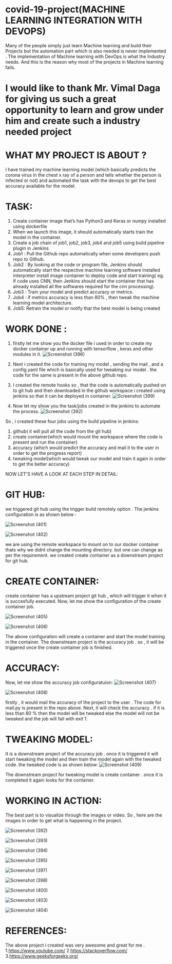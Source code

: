 # covid-19-project(MACHINE LEARNING INTEGRATION WITH DEVOPS)
Many of the people simply just learn Machine learning and build their Projects but the automation part which is also needed is never implemented . The implementation of Machine learning with DevOps is what the Industry needs. 
And this is the reason why most of the projects in Machine learning fails.
# I would like to thank Mr. Vimal Daga for giving us such a great opportunity to learn and grow under him and create such a industry needed project

# WHAT MY PROJECT IS ABOUT ?
I have trained my machine learning model (which basically predicts the corona virus in the chest x ray of a person and tells whether the person is infected or not) and automated the task with the devops to get the best accuracy available for the model.

# TASK:
1. Create container image that’s has Python3 and Keras or numpy installed using dockerfile
2. When we launch this image, it should automatically starts train the model in the container.
3. Create a job chain of job1, job2, job3, job4 and job5 using build pipeline plugin in Jenkins
4. Job1 : Pull the Github repo automatically when some developers push repo to Github.
5. Job2 : By looking at the code or program file, Jenkins should automatically start the respective machine learning software installed interpreter install image container to deploy code and start training( eg. If code uses CNN, then Jenkins should start the container that has already installed all the softwares required for the cnn processing).
6. Job3 : Train your model and predict accuracy or metrics.
7. Job4 : if metrics accuracy is less than 80% , then tweak the machine learning model architecture.
8. Job5: Retrain the model or notify that the best model is being created

# WORK DONE :
1. firstly let me show you the docker file i used in order to create my docker container up and running with tensorflow , keras and other modules in it.
![Screenshot (396)](https://user-images.githubusercontent.com/51692515/82863028-b879cc00-9f3e-11ea-9bde-ae76e3d3ab3d.png)

2. Next i created the code for training my model , sending the mail , and a config.yaml file which is basically used for tweaking our model . the code for the same is present in the above github repo.

3. I created the remote hooks so , that the code is automatically pushed on to git hub and then downloaded in the github workspace i created using jenkins so that it can be deployed in container.
![Screenshot (399)](https://user-images.githubusercontent.com/51692515/82863415-bb28f100-9f3f-11ea-9eb0-d1c001147d38.png)

4. Now let my show you the task/jobs created in the jenkins to automate the process.
![Screenshot (392)](https://user-images.githubusercontent.com/51692515/82863633-40140a80-9f40-11ea-8a70-63ab50a4d937.png)

So , i created these four jobs using the build pipeline in jenkins:
1. github( it will pull all the code from the git hub)
2. create container(which would mount the workspace where the code is present and run the container)
3. accuracy (which would predict the accuracy and mail it to the user in order to get the progress report)
4. tweaking model(which would tweak our model and train it again in order to get the better accuracy)

NOW LET'S HAVE A LOOK AT EACH STEP IN DETAIL:

# GIT HUB:
we triggered git hub using the trigger build remotely option . The jenkins configuration is as shown below :

![Screenshot (401)](https://user-images.githubusercontent.com/51692515/82864218-b36a4c00-9f41-11ea-839c-8142546ea4b0.png)

![Screenshot (402)](https://user-images.githubusercontent.com/51692515/82864223-b5340f80-9f41-11ea-9377-6ab4714d032f.png)

we are using the remote workspace to mount on to our docker container thats why we didnt change the mounting directory. but one can change as per the requirement.
we created create container as a downstream project for git hub.

# CREATE CONTAINER:
create container has a upstream project git hub , which will trigger it when it is succesfully executed.
Now, let me show the configuration of the create container job.


![Screenshot (405)](https://user-images.githubusercontent.com/51692515/82864643-9f731a00-9f42-11ea-86af-2933c6bfe00e.png)

![Screenshot (406)](https://user-images.githubusercontent.com/51692515/82864646-a13cdd80-9f42-11ea-879d-a05a5a1f5cc3.png)

The above configuration will create a container and start the model training in the container.
The downstream project is the accuracy job . so , it will be triggered once the create container job is finished.

# ACCURACY:
Now, let me show the accuracy job configuratuion:
![Screenshot (407)](https://user-images.githubusercontent.com/51692515/82864959-566f9580-9f43-11ea-8c14-86aaac5b0c28.png)

![Screenshot (408)](https://user-images.githubusercontent.com/51692515/82864963-58d1ef80-9f43-11ea-96fb-8b00e2a19961.png)

firstly , it would mail the accuracy of the project to the user . The code for mail.py is present in the repo above.
Next, it will check the accuracy . if it is less than 80 % then the model will be tweaked else the model will not be tweaked and the job will fail with exit 1.

# TWEAKING MODEL:
It is a downstream project of the accuracy job . once it is triggered it will start tweaking the model and then train the model again with the tweaked code.
the tweaked code is as shown below:
![Screenshot (409)](https://user-images.githubusercontent.com/51692515/82865343-207ee100-9f44-11ea-8fb4-c0d7f9013f07.png)

The downstream project for tweaking model is create container . once it is completed it again looks for the container.

# WORKING IN ACTION:
The best part is to visualize through the images or video.
So , here are the images in order to get what is happening in the project.
 
![Screenshot (392)](https://user-images.githubusercontent.com/51692515/82869080-4f4c8580-9f4b-11ea-83b6-8ab918c54134.png)

![Screenshot (393)](https://user-images.githubusercontent.com/51692515/82869090-52e00c80-9f4b-11ea-86fb-2075050c8ba3.png)

![Screenshot (394)](https://user-images.githubusercontent.com/51692515/82869097-54113980-9f4b-11ea-814b-ad065768da1d.png)

![Screenshot (395)](https://user-images.githubusercontent.com/51692515/82869100-55426680-9f4b-11ea-8050-6a03af5dd77c.png)

![Screenshot (397)](https://user-images.githubusercontent.com/51692515/82869111-58d5ed80-9f4b-11ea-88d5-ab1d5584e04f.png)

![Screenshot (398)](https://user-images.githubusercontent.com/51692515/82869121-5bd0de00-9f4b-11ea-867d-a76ed6077643.png)

![Screenshot (400)](https://user-images.githubusercontent.com/51692515/82869134-60959200-9f4b-11ea-8e0c-658126ff9909.png)

![Screenshot (403)](https://user-images.githubusercontent.com/51692515/82869143-63908280-9f4b-11ea-944e-63bd3c5bbcf8.png)

![Screenshot (404)](https://user-images.githubusercontent.com/51692515/82869154-68553680-9f4b-11ea-9752-9ac215160b9c.png)










# REFERENCES:
The above project i created was very awesome and great for me .
1.https://www.youtube.com/
2.https://stackoverflow.com/
3.https://www.geeksforgeeks.org/


